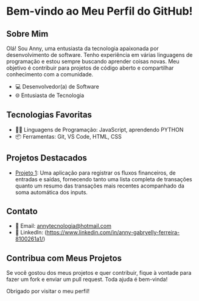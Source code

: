 # Bem-vindo ao Meu Perfil do GitHub!

## Sobre Mim
Olá! Sou Anny, uma entusiasta da tecnologia apaixonada por desenvolvimento de software. Tenho experiência em várias linguagens de programação e estou sempre buscando aprender coisas novas. Meu objetivo é contribuir para projetos de código aberto e compartilhar conhecimento com a comunidade.

- 💻 Desenvolvedor(a) de Software
- 🌐 Entusiasta de Tecnologia

## Tecnologias Favoritas
- 👩‍💻 Linguagens de Programação: JavaScript, aprendendo PYTHON
- 📦 Ferramentas: Git, VS Code, HTML, CSS

## Projetos Destacados
- [Projeto 1](https://lnkd.in/d4gmZEv9): Uma aplicação para registrar os fluxos financeiros, de entradas e saídas, fornecendo tanto uma lista completa de transações quanto um resumo das transações mais recentes acompanhado da soma automática dos inputs.


## Contato
- 📧 Email: annytecnologia@hotmail.com
- 💼 LinkedIn: (https://www.linkedin.com/in/anny-gabryelly-ferreira-8100261a1/)


## Contribua com Meus Projetos
Se você gostou dos meus projetos e quer contribuir, fique à vontade para fazer um fork e enviar um pull request. Toda ajuda é bem-vinda!

Obrigado por visitar o meu perfil!
